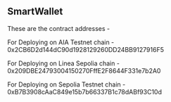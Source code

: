## SmartWallet

These are the contract addresses -

For Deploying on AIA Testnet chain - 0x2CB6D2d144dC90d1928129260DD24BB9127916F5

For Deploying on Linea Sepolia chain - 0x209DBE24793004150270FffE2F8644F331e7b2A0

For Deploying on Sepolia Testnet chain - 0xB7B3908cAaC849e15b7b66337B1c78dABf93C10d